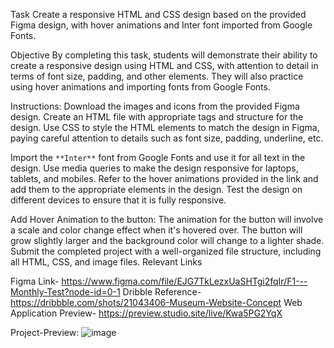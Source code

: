 


Task
Create a responsive HTML and CSS design based on the provided Figma design, with hover animations and Inter font imported from Google Fonts.




Objective
By completing this task, students will demonstrate their ability to create a responsive design using HTML and CSS, with attention to detail in terms of font size, padding, and other elements. They will also practice using hover animations and importing fonts from Google Fonts.




Instructions:
Download the images and icons from the provided Figma design.
Create an HTML file with appropriate tags and structure for the design.
Use CSS to style the HTML elements to match the design in Figma, paying careful attention to details such as font size, padding, underline, etc.




Import the `**Inter**` font from Google Fonts and use it for all text in the design.
Use media queries to make the design responsive for laptops, tablets, and mobiles.
Refer to the hover animations provided in the link and add them to the appropriate elements in the design.
Test the design on different devices to ensure that it is fully responsive.




Add Hover Animation to the button: The animation for the button will involve a scale and color change effect when it's hovered over. The button will grow slightly larger and the background color will change to a lighter shade.
Submit the completed project with a well-organized file structure, including all HTML, CSS, and image files.
Relevant Links





Figma Link- https://www.figma.com/file/EJG7TkLezxUaSHTgi2fqIr/F1---Monthly-Test?node-id=0-1
Dribble Reference- https://dribbble.com/shots/21043406-Museum-Website-Concept
Web Application Preview- https://preview.studio.site/live/Kwa5PG2YqX








Project-Preview: ![image](https://github.com/user-attachments/assets/c30e2a42-2580-410b-bfd9-9d9f2e318e0c)




